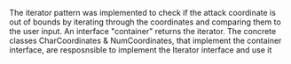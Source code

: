 The iterator pattern was implemented to check if the attack coordinate is out of bounds by iterating through the coordinates and comparing them to the user input. An interface "container" returns the iterator. The concrete classes CharCoordinates & NumCoordinates, that implement the container interface, are resposnsible to implement the Iterator interface and use it
